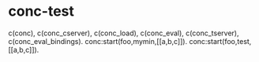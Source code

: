 conc-test
=========

c(conc), c(conc_cserver), c(conc_load), c(conc_eval), c(conc_tserver), c(conc_eval_bindings).
conc:start(foo,mymin,[[a,b,c]]).
conc:start(foo,test,[[a,b,c]]).

